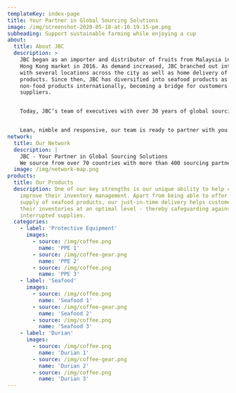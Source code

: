 ```yaml
---
templateKey: index-page
title: Your Partner in Global Sourcing Solutions
image: /img/screenshot-2020-05-18-at-10.19.15-pm.png
subheading: Support sustainable farming while enjoying a cup
about:
  title: About JBC
  description: >
    JBC began as an importer and distributor of fruits from Malaysia into the
    Hong Kong market in 2016. As demand increased, JBC branched out into retail
    with several locations across the city as well as home delivery of its
    products. Since then, JBC has diversified into seafood products as well as
    non-food products internationally, becoming a bridge for customers and
    suppliers. 


    Today, JBC’s team of executives with over 30 years of global sourcing and processing experience is uniquely positioned to serve the diverse needs of an international clientele in both food and non-food sectors. Each customer is unique and is focused on its own set of opportunities. With our extensive knowledge in sourcing, processing, R&D, Quality Control, and supply chain management, we work hand in hand with you to help you capitalize on, and profit from those opportunities.


    Lean, nimble and responsive, our team is ready to partner with you to help grow your business.
network:
  title: Our Network
  description: |
    JBC - Your Partner in Global Sourcing Solutions
    We source from over 70 countries with more than 400 sourcing partners
  image: /img/network-map.png
products:
  title: Our Products
  description: One of our key strengths is our unique ability to help customers
    improve their inventory management. Apart from being able to offer a stable
    supply of seafood products, our just-in-time delivery helps customers keep
    their inventories at an optimal level - thereby safeguarding against
    interrupted supplies.
  categories:
    - label: 'Protective Equipment'
      images:
        - source: /img/coffee.png
          name: 'PPE 1'
        - source: /img/coffee-gear.png
          name: 'PPE 2'
        - source: /img/coffee.png
          name: 'PPE 3'
    - label: 'Seafood'
      images:
        - source: /img/coffee.png
          name: 'Seafood 1'
        - source: /img/coffee-gear.png
          name: 'Seafood 2'
        - source: /img/coffee.png
          name: 'Seafood 3'
    - label: 'Durian'
      images:
        - source: /img/coffee.png
          name: 'Durian 1'
        - source: /img/coffee-gear.png
          name: 'Durian 2'
        - source: /img/coffee.png
          name: 'Durian 3'
---
```

